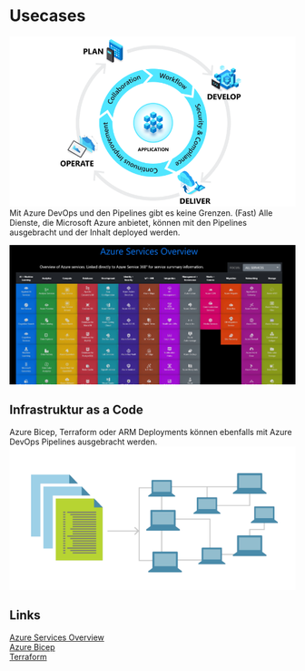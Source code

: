 # Usecases



![Azure Services Overview](Bild12.png)
Mit Azure DevOps und den Pipelines gibt es keine Grenzen. (Fast) Alle Dienste, die Microsoft Azure anbietet, können mit den Pipelines ausgebracht und der Inhalt deployed werden.  

![Azure Services Overview](Bild10.jpg)

## Infrastruktur as a Code  
Azure Bicep, Terraform oder ARM Deployments können ebenfalls mit Azure DevOps Pipelines ausgebracht werden.  
![Azure Services Overview](Bild11.png)  


## Links
[Azure Services Overview](https://azurecharts.com/overview)  
[Azure Bicep](https://docs.microsoft.com/de-de/azure/azure-resource-manager/bicep/overview)  
[Terraform](https://www.terraform.io/)  